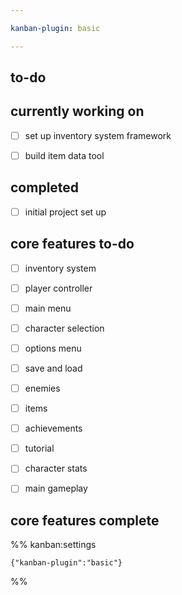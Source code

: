 ```yaml
---

kanban-plugin: basic

---
```


## to-do



## currently working on

- [ ] set up inventory system framework
- [ ] build item data tool


## completed

- [ ] initial project set up


## core features to-do

- [ ] inventory system
- [ ] player controller
- [ ] main menu
- [ ] character selection
- [ ] options menu
- [ ] save and load
- [ ] enemies
- [ ] items
- [ ] achievements
- [ ] tutorial
- [ ] character stats
- [ ] main gameplay


## core features complete





%% kanban:settings
```
{"kanban-plugin":"basic"}
```
%%
